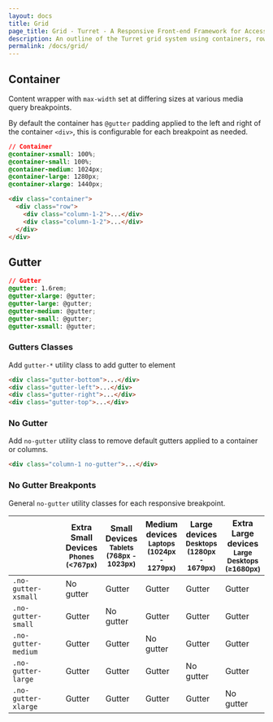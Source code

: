```yaml
---
layout: docs
title: Grid
page_title: Grid - Turret - A Responsive Front-end Framework for Accessible and Semantic Websites
description: An outline of the Turret grid system using containers, rows and gutters. Includes a demonstration of the 12 column grid system with columns, nested columns, offsets, and push/pull examples.
permalink: /docs/grid/
---
```


## Container

Content wrapper with `max-width` set at differing sizes at various media query breakpoints.

By default the container has `@gutter` padding applied to the left and right of the container `<div>`, this is configurable for each breakpoint as needed.

```css
// Container
@container-xsmall: 100%;
@container-small: 100%;
@container-medium: 1024px;
@container-large: 1280px;
@container-xlarge: 1440px;
```

```html
<div class="container">
  <div class="row">
    <div class="column-1-2">...</div>
    <div class="column-1-2">...</div>
  </div>
</div>
```

## Gutter

```css
// Gutter
@gutter: 1.6rem;
@gutter-xlarge: @gutter;
@gutter-large: @gutter;
@gutter-medium: @gutter;
@gutter-small: @gutter;
@gutter-xsmall: @gutter;
```

### Gutters Classes

Add `gutter-*` utility class to add gutter to element

```html
<div class="gutter-bottom">...</div>
<div class="gutter-left">...</div>
<div class="gutter-right">...</div>
<div class="gutter-top">...</div>
```

### No Gutter

Add `no-gutter` utility class to remove default gutters applied to a container or columns.

```html
<div class="column-1 no-gutter">...</div>
```

### No Gutter Breakponts

General `no-gutter` utility classes for each responsive breakpoint.

<div class="table-responsive">
  <table>
    <thead>
      <tr>
        <th width="25%"></th>
        <th width="15%">Extra Small Devices<br><small>Phones (&lt;767px)</small></th>
        <th width="15%">Small Devices<br><small>Tablets (768px - 1023px)</small></th>
        <th width="15%">Medium devices<br><small>Laptops (1024px - 1279px)</small></th>
        <th width="15%">Large devices<br><small>Desktops (1280px - 1679px)</small></th>
        <th width="15%">Extra Large devices<br><small>Large Desktops (≥1680px)</small></th>
      </tr>
    </thead>
    <tbody>
      <tr>
        <td><code>.no-gutter-xsmall</code></td>
        <td class="is-hidden">No gutter</td>
        <td class="is-visible">Gutter</td>
        <td class="is-visible">Gutter</td>
        <td class="is-visible">Gutter</td>
        <td class="is-visible">Gutter</td>
      </tr>
      <tr>
        <td><code>.no-gutter-small</code></td>
        <td class="is-visible">Gutter</td>
        <td class="is-hidden">No gutter</td>
        <td class="is-visible">Gutter</td>
        <td class="is-visible">Gutter</td>
        <td class="is-visible">Gutter</td>
      </tr>
      <tr>
        <td><code>.no-gutter-medium</code></td>
        <td class="is-visible">Gutter</td>
        <td class="is-visible">Gutter</td>
        <td class="is-hidden">No gutter</td>
        <td class="is-visible">Gutter</td>
        <td class="is-visible">Gutter</td>
      </tr>
      <tr>
        <td><code>.no-gutter-large</code></td>
        <td class="is-visible">Gutter</td>
        <td class="is-visible">Gutter</td>
        <td class="is-visible">Gutter</td>
        <td class="is-hidden">No gutter</td>
        <td class="is-visible">Gutter</td>
      </tr>
      <tr>
        <td><code>.no-gutter-xlarge</code></td>
        <td class="is-visible">Gutter</td>
        <td class="is-visible">Gutter</td>
        <td class="is-visible">Gutter</td>
        <td class="is-visible">Gutter</td>
        <td class="is-hidden">No gutter</td>
      </tr>
    </tbody>
  </table>
</div>